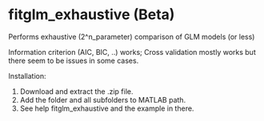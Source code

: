 # fitglm_exhaustive (Beta)
Performs exhaustive (2^n_parameter) comparison of GLM models (or less)

Information criterion (AIC, BIC, ..) works; Cross validation mostly works but there seem to be issues in some cases.

Installation:
1. Download and extract the .zip file.
2. Add the folder and all subfolders to MATLAB path.
3. See help fitglm_exhaustive and the example in there.
